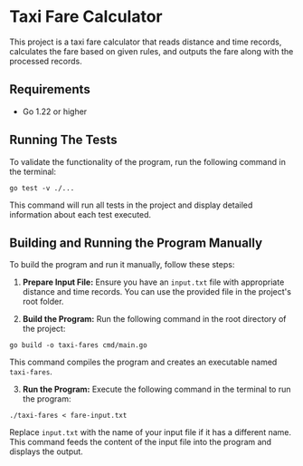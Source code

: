 # Taxi Fare Calculator

This project is a taxi fare calculator that reads distance and time records, calculates the fare based on given rules, and outputs the fare along with the processed records.

## Requirements

- Go 1.22 or higher

## Running The Tests

To validate the functionality of the program, run the following command in the terminal:
```
go test -v ./...
```
This command will run all tests in the project and display detailed information about each test executed.

## Building and Running the Program Manually

To build the program and run it manually, follow these steps:

1. **Prepare Input File:**
   Ensure you have an `input.txt` file with appropriate distance and time records. You can use the provided file in the project's root folder.

2. **Build the Program:**
   Run the following command in the root directory of the project:
```
go build -o taxi-fares cmd/main.go
```
This command compiles the program and creates an executable named `taxi-fares`.

3. **Run the Program:**
Execute the following command in the terminal to run the program:
```
./taxi-fares < fare-input.txt

```
Replace `input.txt` with the name of your input file if it has a different name. This command feeds the content of the input file into the program and displays the output.
